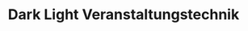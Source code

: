 ---
title: "Dark Light Veranstaltungstechnik"
url: /goettingen/dark-light-veranstaltungstechnik/
shop: Allgemein
---